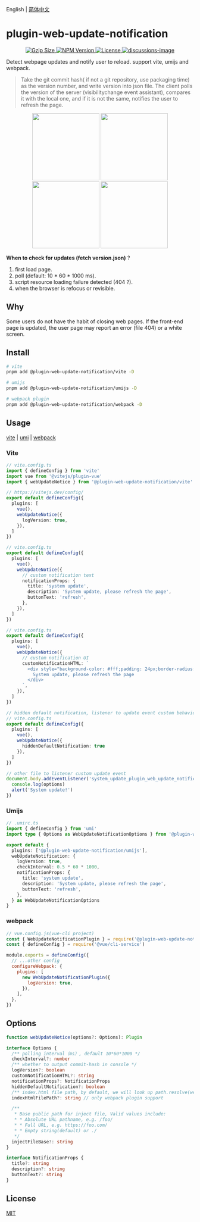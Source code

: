 English | [简体中文](./README.zh-CN.md)

# plugin-web-update-notification

<p align="center">
    <a href="https://unpkg.com/@plugin-web-update-notification/core@0.3.0/dist/webUpdateNoticeInjectScript.js">
      <img src="https://img.badgesize.io/https://unpkg.com/@plugin-web-update-notification/core@0.3.0/dist/webUpdateNoticeInjectScript.js?compression=gzip&style=flat-square" alt="Gzip Size" />
    </a>
    <a href="https://www.npmjs.com/package/@plugin-web-update-notification/core">
      <img src="https://img.shields.io/npm/v/@plugin-web-update-notification/core.svg?style=flat-square&colorB=51C838" alt="NPM Version" />
    </a>
    <a href="https://github.com/GreatAuk/plugin-web-update-notification/blob/master/LICENSE">
      <img src="https://img.shields.io/badge/license-MIT-brightgreen.svg?style=flat-square" alt="License" />
    </a>
    <a href="https://github.com/GreatAuk/plugin-web-update-notification/discussions">
      <img src="https://img.shields.io/badge/discussions-on%20github-blue?style=flat-square&colorB=51C838" alt="discussions-image" />
    </a>
    <br>
</p>


Detect webpage updates and notify user to reload. support vite, umijs and webpack.

> Take the git commit hash( if not a git repository, use packaging time) as the version number, and write version into json file. The client polls the version of the server (visibilitychange event assistant), compares it with the local one, and if it is not the same, notifies the user to refresh the page.

<p align="center">
  <img width="180" src="https://raw.githubusercontent.com/GreatAuk/plugin-web-update-notification/master/images/vue_example.webp">
  <img width="180" src="https://raw.githubusercontent.com/GreatAuk/plugin-web-update-notification/master/images/react_example.webp">
  <img width="180" src="https://raw.githubusercontent.com/GreatAuk/plugin-web-update-notification/master/images/svelte_example.webp">
  <img width="180" src="https://raw.githubusercontent.com/GreatAuk/plugin-web-update-notification/master/images/react_umi_example.webp">
</p>

**When to check for updates (fetch version.json)** ?

1. first load page.
2. poll (default: 10 * 60 * 1000 ms).
3. script resource loading failure detected (404 ?).
4. when the browser is refocus or revisible.

## Why

Some users do not have the habit of closing web pages. If the front-end page is updated, the user page may report an error (file 404) or a white screen.

## Install

```bash
# vite
pnpm add @plugin-web-update-notification/vite -D

# umijs
pnpm add @plugin-web-update-notification/umijs -D

# webpack plugin
pnpm add @plugin-web-update-notification/webpack -D
```

## Usage

[vite](#vite) | [umi](#umijs) | [webpack](#webpack)

### Vite

```ts
// vite.config.ts
import { defineConfig } from 'vite'
import vue from '@vitejs/plugin-vue'
import { webUpdateNotice } from '@plugin-web-update-notification/vite'

// https://vitejs.dev/config/
export default defineConfig({
  plugins: [
    vue(),
    webUpdateNotice({
      logVersion: true,
    }),
  ]
})
```

```ts
// vite.config.ts
export default defineConfig({
  plugins: [
    vue(),
    webUpdateNotice({
      // custom notification text
      notificationProps: {
        title: 'system update',
        description: 'System update, please refresh the page',
        buttonText: 'refresh',
      },
    }),
  ]
})
```

```ts
// vite.config.ts
export default defineConfig({
  plugins: [
    vue(),
    webUpdateNotice({
      // custom notification UI
      customNotificationHTML: `
        <div style="background-color: #fff;padding: 24px;border-radius: 4px;position: fixed;top: 24px;right: 24px;border: 1px solid;">
          System update, please refresh the page
        </div>
      `,
    }),
  ]
})
```

```ts
// hidden default notification, listener to update event custom behavior.
// vite.config.ts
export default defineConfig({
  plugins: [
    vue(),
    webUpdateNotice({
      hiddenDefaultNotification: true
    }),
  ]
})

// other file to listener custom update event
document.body.addEventListener('system_update_plugin_web_update_notification', (options) => {
  console.log(options)
  alert('System update!')
})
```

### Umijs

```ts
// .umirc.ts
import { defineConfig } from 'umi'
import type { Options as WebUpdateNotificationOptions } from '@plugin-web-update-notification/umijs'

export default {
  plugins: ['@plugin-web-update-notification/umijs'],
  webUpdateNotification: {
    logVersion: true,
    checkInterval: 0.5 * 60 * 1000,
    notificationProps: {
      title: 'system update',
      description: 'System update, please refresh the page',
      buttonText: 'refresh',
    },
  } as WebUpdateNotificationOptions
}
```

### webpack

```js
// vue.config.js(vue-cli project)
const { WebUpdateNotificationPlugin } = require('@plugin-web-update-notification/webpack')
const { defineConfig } = require('@vue/cli-service')

module.exports = defineConfig({
  // ...other config
  configureWebpack: {
    plugins: [
      new WebUpdateNotificationPlugin({
        logVersion: true,
      }),
    ],
  },
})
```



## Options

```ts
function webUpdateNotice(options?: Options): Plugin

interface Options {
  /** polling interval（ms）, default 10*60*1000 */
  checkInterval?: number
  /** whether to output commit-hash in console */
  logVersion?: boolean
  customNotificationHTML?: string
  notificationProps?: NotificationProps
  hiddenDefaultNotification?: boolean
  /** index.html file path, by default, we will look up path.resolve(webpackOutputPath, './index.html') */
  indexHtmlFilePath?: string // only webpack plugin support

  /**
   * Base public path for inject file, Valid values include:
   * * Absolute URL pathname, e.g. /foo/
   * * Full URL, e.g. https://foo.com/
   * * Empty string(default) or ./
   */
  injectFileBase?: string
}

interface NotificationProps {
  title?: string
  description?: string
  buttonText?: string
}
```

## License

[MIT](./LICENSE)
